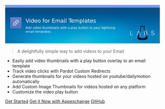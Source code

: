 ![Video for Email Templates](https://raw.githubusercontent.com/shrej/email-video/main/images/banner.png)

> A delightfully simple way to add videos to your Email

- Easily add video thumbnails with a play button overlay to an email template
- Track video clicks with Pardot Custom Redirects
- Generate thumbnails for your videos hosted on youtube/dailymotion automatically
- Add Custom Image Thumbnails for videos hosted on any platform
- Customize the video play button

[Get Started](introduction)
[Get it Now with Appexchange](https://appexchange.salesforce.com/)
[GitHub](https://github.com/shrej/email-video)
